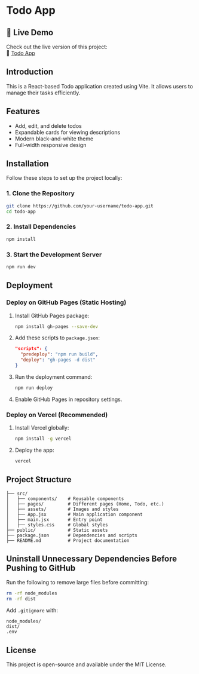 # Todo App
## 🚀 Live Demo  
Check out the live version of this project:  
🔗 [Todo App](https://todo-19otapbss-chirags-projects-44a827c7.vercel.app)

## Introduction
This is a React-based Todo application created using Vite. It allows users to manage their tasks efficiently.

## Features
- Add, edit, and delete todos
- Expandable cards for viewing descriptions
- Modern black-and-white theme
- Full-width responsive design

## Installation
Follow these steps to set up the project locally:

### 1. Clone the Repository
```sh
git clone https://github.com/your-username/todo-app.git
cd todo-app
```

### 2. Install Dependencies
```sh
npm install
```

### 3. Start the Development Server
```sh
npm run dev
```

## Deployment

### Deploy on GitHub Pages (Static Hosting)
1. Install GitHub Pages package:
   ```sh
   npm install gh-pages --save-dev
   ```
2. Add these scripts to `package.json`:
   ```json
   "scripts": {
     "predeploy": "npm run build",
     "deploy": "gh-pages -d dist"
   }
   ```
3. Run the deployment command:
   ```sh
   npm run deploy
   ```
4. Enable GitHub Pages in repository settings.

### Deploy on Vercel (Recommended)
1. Install Vercel globally:
   ```sh
   npm install -g vercel
   ```
2. Deploy the app:
   ```sh
   vercel
   ```

## Project Structure
```
├── src/
│   ├── components/    # Reusable components
│   ├── pages/         # Different pages (Home, Todo, etc.)
│   ├── assets/        # Images and styles
│   ├── App.jsx        # Main application component
│   ├── main.jsx       # Entry point
│   ├── styles.css     # Global styles
├── public/            # Static assets
├── package.json       # Dependencies and scripts
├── README.md          # Project documentation
```

## Uninstall Unnecessary Dependencies Before Pushing to GitHub
Run the following to remove large files before committing:
```sh
rm -rf node_modules
rm -rf dist
```
Add `.gitignore` with:
```
node_modules/
dist/
.env
```

## License
This project is open-source and available under the MIT License.

